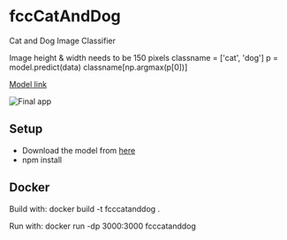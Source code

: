 # fccCatAndDog

Cat and Dog Image Classifier

Image height & width needs to be 150 pixels
classname = ['cat', 'dog']
p = model.predict(data)
classname[np.argmax(p[0])]

[Model link](https://drive.google.com/file/d/1ZYKbOzHPkz3Bq9pbASrr4ZuyJSjCuIFs/view?usp=sharing)

![Final app](https://link477.com/dataScience/CatAndDogImageClassifier.JPG)

## Setup

- Download the model from [here](https://drive.google.com/file/d/1ZYKbOzHPkz3Bq9pbASrr4ZuyJSjCuIFs/view?usp=sharing)
- npm install

## Docker

Build with:
docker build -t fcccatanddog .

Run with:
docker run -dp 3000:3000 fcccatanddog
